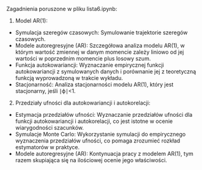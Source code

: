 Zagadnienia poruszone w pliku lista6.ipynb:
1. Model AR(1):
- Symulacja szeregów czasowych: Symulowanie trajektorie szeregów czasowych.
- Modele autoregresyjne (AR): Szczegółowa analiza modelu AR(1), w którym wartość zmiennej w danym momencie zależy liniowo od jej wartości w poprzednim momencie plus losowy szum.
- Funkcja autokowariancji: Wyznaczanie empirycznej funkcji autokowariancji z symulowanych danych i porównanie jej z teoretyczną funkcją wyprowadzoną w trakcie wykładu.
- Stacjonarność: Analiza stacjonarności modelu AR(1), który jest stacjonarny, jeśli ∣ϕ∣<1.
2. Przedziały ufności dla autokowariancji i autokorelacji:
- Estymacja przedziałów ufności: Wyznaczanie przedziałów ufności dla funkcji autokowariancji i autokorelacji, co jest istotne w ocenie wiarygodności szacunków.
- Symulacje Monte Carlo: Wykorzystanie symulacji do empirycznego wyznaczenia przedziałów ufności, co pomaga zrozumieć rozkład estymatorów w praktyce.
- Modele autoregresyjne (AR): Kontynuacja pracy z modelem AR(1), tym razem skupiająca się na ilościowej ocenie jego właściwości.
